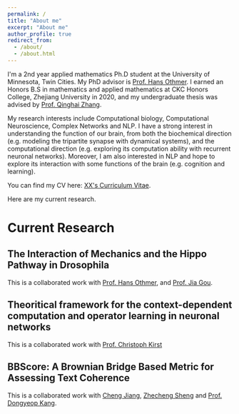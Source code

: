```yaml
---
permalink: /
title: "About me"
excerpt: "About me"
author_profile: true
redirect_from: 
  - /about/
  - /about.html
---
```


I'm a 2nd year applied mathematics Ph.D student at the University of Minnesota, Twin Cities. My PhD advisor is [Prof. Hans Othmer](https://www-users.cse.umn.edu/~othmer/). I earned an Honors B.S in mathematics and applied mathematics at CKC Honors College, Zhejiang University in 2020, and my undergraduate thesis was advised by [Prof. Qinghai Zhang](https://person.zju.edu.cn/en/qinghai).

My research interests include Computational biology, Computational Neuroscience, Complex Networks and NLP. I have a strong interest in understanding the function of our brain, from both the biochemical direction (e.g. modeling the tripartite synapse with dynamical systems), and the computational direction (e.g. exploring its computation ability with recurrent neuronal networks). Moreover, I am also interested in NLP and hope to explore its interaction with some functions of the brain (e.g. cognition and learning).

You can find my CV here: [XX's Curriculum Vitae](../assets/Curriculum_Vitae.pdf).

Here are my current research.

Current Research
======

The Interaction of Mechanics and the Hippo Pathway in Drosophila
------
This is a collaborated work with [Prof. Hans Othmer](https://www-users.cse.umn.edu/~othmer/), and [Prof. Jia Gou](https://jiagou105.github.io/).

Theoritical framework for the context-dependent computation and operator learning in neuronal networks
------
This is a collaborated work with [Prof. Christoph Kirst](https://neurograd.ucsf.edu/people/christoph-kirst-phd-ms-bs)

BBScore: A Brownian Bridge Based Metric for Assessing Text Coherence
------
This is a collaborated work with [Cheng Jiang](https://cse.umn.edu/isye/chen-jiang), [Zhecheng Sheng](https://scholar.google.com/citations?user=6GSRIycAAAAJ&hl=en) and [Prof. Dongyeop Kang](https://dykang.github.io/).

